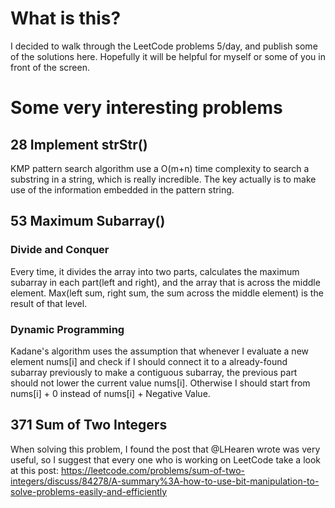 # What is this?
I decided to walk through the LeetCode problems 5/day, and publish some of the solutions here. Hopefully it will be helpful for myself or some of you in front of the screen.

# Some very interesting problems
## 28 Implement strStr()
KMP pattern search algorithm use a O(m+n) time complexity to search a substring in a string, which is really incredible. The key actually is to make use of the information embedded in the pattern string.

## 53 Maximum Subarray()
### Divide and Conquer
Every time, it divides the array into two parts, calculates the maximum subarray in each part(left and right), and the array that is across the middle element. Max(left sum, right sum, the sum across the middle element) is the result of that level.
### Dynamic Programming
Kadane's algorithm uses the assumption that whenever I evaluate a new element nums[i] and check if I should connect it to a already-found subarray previously to make a contiguous subarray, the previous part should not lower the current value nums[i]. Otherwise I should start from nums[i] + 0 instead of nums[i] + Negative Value.

## 371 Sum of Two Integers
When solving this problem, I found the post that @LHearen wrote was very useful, so I suggest that every one who is working on LeetCode take a look at this post: https://leetcode.com/problems/sum-of-two-integers/discuss/84278/A-summary%3A-how-to-use-bit-manipulation-to-solve-problems-easily-and-efficiently

##
